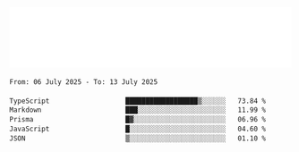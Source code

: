 [![](./hello.svg)](https://blog.yrobot.top?ref=github-yrobot)

<!--START_SECTION:waka-->

```txt
From: 06 July 2025 - To: 13 July 2025

TypeScript                   ██████████████████▒░░░░░░   73.84 %
Markdown                     ███░░░░░░░░░░░░░░░░░░░░░░   11.99 %
Prisma                       █▓░░░░░░░░░░░░░░░░░░░░░░░   06.96 %
JavaScript                   █░░░░░░░░░░░░░░░░░░░░░░░░   04.60 %
JSON                         ▒░░░░░░░░░░░░░░░░░░░░░░░░   01.10 %
```

<!--END_SECTION:waka-->
